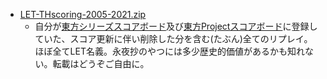- [LET-THscoring-2005-2021.zip](./LET-THscoring-2005-2021.zip)
  - 自分が[東方シリーズスコアボード](https://web.archive.org/web/20060813122210/http://score.touhou-storm.com/)及び[東方Projectスコアボード](https://web.archive.org/web/20220101194907/http://score.royalflare.net/)に登録していた、スコア更新に伴い削除した分を含む(たぶん)全てのリプレイ。ほぼ全てLET名義。永夜抄のやつには多少歴史的価値があるかも知れない。転載はどうぞご自由に。
